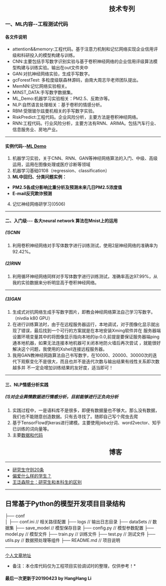 ## &emsp;&emsp;&emsp;&emsp;&emsp;&emsp;&emsp;&emsp;&emsp;&emsp;&emsp;&emsp;&emsp;&emsp;&emsp;&emsp;技术专列
### 一、ML内容--工程测试代码
#### 各文件说明
- attention&&memory:工程代码。基于注意力机制和记忆网络实现企业信用评级和科研投入的模型构建与训练。  
- CNN:主要包括手写数字识别实验与基于卷积神经网络的企业信用评级算法模型构建与训练实验。输出在out文件夹中  
- GAN:对抗神经网络实验，生成手写数字。  
- gcForestTest: 多粒度级联森林源码，由南大周志华老师团队提出。  
- MemNN:记忆网络实验相关。  
- MINST_DATA:手写数字数据集。  
- ML_Demo:机器学习实验相关：PM2.5、反欺诈等。  
- NLP:自然语言处理相关：基于卷积的情感分析。  
- RBM:受限玻尔兹曼机相关的手写数字实验。  
- RiskPredict:工程代码。企业风险分析，主要方法是卷积神经网络。  
- RNN:工程代码。行业风险分析，主要方法有RNN、ARIMA。包括汽车行业、信息服务业、房地产业。  


***
#### 实例代码--[ML Demo](https://github.com/lihanghang/ML/)
1. 机器学习实验，关于CNN、RNN、GAN等神经网络算法的入门、中级、高级运用，运用在图像处理或医疗诊断等领域
2. 机器学习基础0108（regression、classification）
3. **ML中回归、分类问题实例：**
* **PM2.5各成分影响比重分析及预测未来几日PM2.5浓度值**
* **E-mail反究欺诈预测**
4. 记忆神经网络研学习(0506)
***
#### 二、入门级--- 各大neural network 算法在Mnist上的运用
##### (1)CNN
1. 利用卷积神经网络对手写体数字进行训练测试，使用2层神经网络的准确率为92.42%。

##### (2)RNN
1. 利用循环神经网络同样对手写体数字进行训练测试，准确率高达97.99%，从我的实验数据来分析明显高于卷积神经网络。
***
##### (3)GAN
1. 生成式对抗网络生成手写数字图片，即教会神经网络算法自己学习写数字。（nivdia k80 GPU）
2. 在进行训练算法时，由于在远程服务器运行，本地调试，对于图像化显示就出现了错误，最后找到一个可行的方案就是在本地安装Xming软件并在
服务器端设置环境变量其中的将图像显示指向本地的ip:0.0,前提是要保证服务器端ping通本地机器，如果无法连接本地机器可关闭本地防火墙后再次尝试
，就能很好解决这个问题，我使用的Xshell连接远程服务器。
3. 我用GAN教神经网路算法自己书写数字，在10000、20000、30000次的迭代下观察变化不是很大，而且也并不是迭代次数与输出结果有线性关系即次数越多并
不一定会增加训练结果的友好度，适当即可！

***
#### 三、NLP情感分析实践
##### (1)对企业舆情数据进行情感分析，目前能够进行正负向分析
1. 实践过程中，一是语料库不是很多，即便有数据量也不够大。那么没有数据，我们也不能随意创造数据。只有去寻找了。随即自己写个爬虫去爬
2. 基于TensorFlow的keras进行建模。主要使用jieba分词、word2vector、知乎已训练的词向量等。
3. 主要[数据和代码](https://github.com/lihanghang/ML/tree/master/NLP)

## &emsp;&emsp;&emsp;&emsp;&emsp;&emsp;&emsp;&emsp;&emsp;&emsp;&emsp;&emsp;&emsp;&emsp;&emsp;&emsp;博客
***
- [研究生守则20条](http://blog.sciencenet.cn/home.php?mod=space&uid=220220&do=blog&id=444499)
- [偏爱什么样的学生？](http://blog.sciencenet.cn/home.php?mod=space&uid=265898&do=blog&id=241678)
- [王泛森院士：研究生和本科生的区别](http://www.folo.cn/user1/18593/archives/2009/79758.html)
- - -
## 日常基于Python的模型开发项目目录结构
├── conf  
   │ ├── conf.ini  // 相关路径配置 
├── logs  // 输出日志目录 
├── dataSets  // 数据集 
├── save_model  // 模型保存目录
├── config.py  // 模型参数配置 
├── model.py  // 模型文件 
├── train.py  // 训练文件 
├── test.py  // 测试文件
├── utils.py  // 数据预处理等组件 
├── README.md  // 项目说明

---
[个人文章地址](http://lihanghang.top)
* 备注：本仓库代码仅为工程项目实验调试时的整理，仅供参考！*
#### 最后一次更新于20190423  by HangHang Li 


